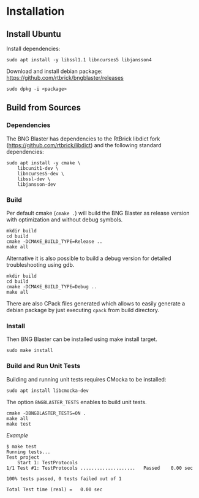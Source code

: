 # Installation

## Install Ubuntu

Install dependencies:
```
sudo apt install -y libssl1.1 libncurses5 libjansson4
```

Download and install debian package:
https://github.com/rtbrick/bngblaster/releases

```
sudo dpkg -i <package>
```

## Build from Sources

### Dependencies

The BNG Blaster has dependencies to the RtBrick libdict fork 
(https://github.com/rtbrick/libdict) and the following standard 
dependencies: 
```
sudo apt install -y cmake \
    libcunit1-dev \
    libncurses5-dev \
    libssl-dev \
    libjansson-dev
```

### Build

Per default cmake (`cmake .`) will build the BNG Blaster as release 
version with optimization and without debug symbols. 
```
mkdir build
cd build
cmake -DCMAKE_BUILD_TYPE=Release ..
make all
```

Alternative it is also possible to build a debug
version for detailed troubleshooting using gdb. 
```
mkdir build
cd build
cmake -DCMAKE_BUILD_TYPE=Debug ..
make all
```

There are also CPack files generated which allows to easily generate a debian
package by just executing `cpack` from build directory. 

### Install 

Then BNG Blaster can be installed using make install target.  
```
sudo make install
```

### Build and Run Unit Tests

Building and running unit tests requires CMocka to be installed:
```
sudo apt install libcmocka-dev
```

The option `BNGBLASTER_TESTS` enables to build unit tests. 
```
cmake -DBNGBLASTER_TESTS=ON .
make all
make test
```

*Example*
```
$ make test
Running tests...
Test project
    Start 1: TestProtocols
1/1 Test #1: TestProtocols ....................   Passed    0.00 sec

100% tests passed, 0 tests failed out of 1

Total Test time (real) =   0.00 sec
```

